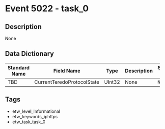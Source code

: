 # Event 5022 - task_0

## Description
None

## Data Dictionary
|Standard Name|Field Name|Type|Description|Sample Value|
|---|---|---|---|---|
|TBD|CurrentTeredoProtocolState|UInt32|None|`None`|

## Tags
* etw_level_Informational
* etw_keywords_iphttps
* etw_task_task_0